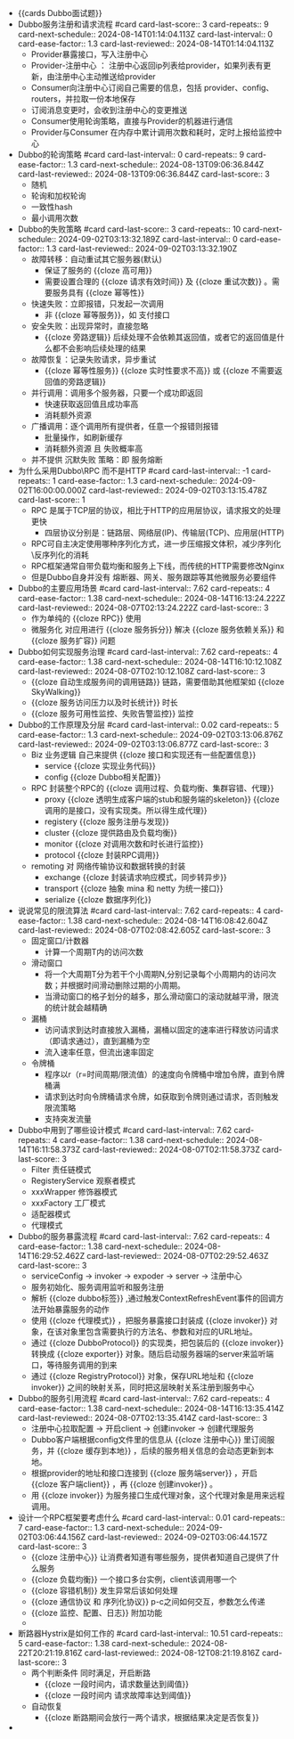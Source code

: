 - {{cards Dubbo面试题}}
- Dubbo服务注册和请求流程 #card
  card-last-score:: 3
  card-repeats:: 9
  card-next-schedule:: 2024-08-14T01:14:04.113Z
  card-last-interval:: 0
  card-ease-factor:: 1.3
  card-last-reviewed:: 2024-08-14T01:14:04.113Z
	- Provider暴露接口，写入注册中心
	- Provider-注册中心 ： 注册中心返回ip列表给provider，如果列表有更新，由注册中心主动推送给provider
	- Consumer向注册中心订阅自己需要的信息，包括 provider、config、routers，并拉取一份本地保存
	- 订阅消息变更时，会收到注册中心的变更推送
	- Consumer使用轮询策略，直接与Provider的机器进行通信
	- Provider与Consumer 在内存中累计调用次数和耗时，定时上报给监控中心
- Dubbo的轮询策略 #card
  card-last-interval:: 0
  card-repeats:: 9
  card-ease-factor:: 1.3
  card-next-schedule:: 2024-08-13T09:06:36.844Z
  card-last-reviewed:: 2024-08-13T09:06:36.844Z
  card-last-score:: 3
	- 随机
	- 轮询和加权轮询
	- 一致性hash
	- 最小调用次数
- Dubbo的失败策略 #card
  card-last-score:: 3
  card-repeats:: 10
  card-next-schedule:: 2024-09-02T03:13:32.189Z
  card-last-interval:: 0
  card-ease-factor:: 1.3
  card-last-reviewed:: 2024-09-02T03:13:32.190Z
	- 故障转移：自动重试其它服务器(默认)
		- 保证了服务的 {{cloze 高可用}}
		- 需要设置合理的 {{cloze 请求有效时间}} 及 {{cloze 重试次数}} 。需要服务具有 {{cloze 幂等性}}
	- 快速失败：立即报错，只发起一次调用
		- 非 {{cloze 幂等服务}}，如 支付接口
	- 安全失败：出现异常时，直接忽略
		- {{cloze 旁路逻辑}} 后续处理不会依赖其返回值，或者它的返回值是什么都不会影响后续处理的结果
	- 故障恢复：记录失败请求，异步重试
		- {{cloze 幂等性服务}} {{cloze 实时性要求不高}} 或 {{cloze 不需要返回值的旁路逻辑}}
	- 并行调用：调用多个服务器，只要一个成功即返回
		- 快速获取返回值且成功率高
		- 消耗额外资源
	- 广播调用：逐个调用所有提供者，任意一个报错则报错
		- 批量操作，如刷新缓存
		- 消耗额外资源 且 失败概率高
	- 并不提供 沉默失败 策略：即 服务熔断
- 为什么采用Dubbo\\RPC 而不是HTTP #card
  card-last-interval:: -1
  card-repeats:: 1
  card-ease-factor:: 1.3
  card-next-schedule:: 2024-09-02T16:00:00.000Z
  card-last-reviewed:: 2024-09-02T03:13:15.478Z
  card-last-score:: 1
	- RPC 是属于TCP层的协议，相比于HTTP的应用层协议，请求报文的处理更快
		- 四层协议分别是：链路层、网络层(IP)、传输层(TCP)、应用层(HTTP)
	- RPC可自主决定使用哪种序列化方式，进一步压缩报文体积，减少序列化\\反序列化的消耗
	- RPC框架通常自带负载均衡和服务上下线，而传统的HTTP需要修改Nginx
	- 但是Dubbo自身并没有 熔断器、网关、服务跟踪等其他微服务必要组件
- Dubbo的主要应用场景 #card
  card-last-interval:: 7.62
  card-repeats:: 4
  card-ease-factor:: 1.38
  card-next-schedule:: 2024-08-14T16:13:24.222Z
  card-last-reviewed:: 2024-08-07T02:13:24.222Z
  card-last-score:: 3
	- 作为单纯的 {{cloze RPC}} 使用
	- 微服务化 对应用进行 {{cloze 服务拆分}} 解决 {{cloze 服务依赖关系}} 和 {{cloze 服务扩容}} 问题
- Dubbo如何实现服务治理 #card
  card-last-interval:: 7.62
  card-repeats:: 4
  card-ease-factor:: 1.38
  card-next-schedule:: 2024-08-14T16:10:12.108Z
  card-last-reviewed:: 2024-08-07T02:10:12.108Z
  card-last-score:: 3
	- {{cloze 自动生成服务间的调用链路}} 链路，需要借助其他框架如 {{cloze SkyWalking}}
	- {{cloze 服务访问压力以及时长统计}} 时长
	- {{cloze 服务可用性监控、失败告警监控}} 监控
- Dubbo的工作原理及分层 #card
  card-last-interval:: 0.02
  card-repeats:: 5
  card-ease-factor:: 1.3
  card-next-schedule:: 2024-09-02T03:13:06.876Z
  card-last-reviewed:: 2024-09-02T03:13:06.877Z
  card-last-score:: 3
	- Biz 业务逻辑 自己来提供 {{cloze 接口和实现还有一些配置信息}}
		- service {{cloze 实现业务代码}}
		- config {{cloze Dubbo相关配置}}
	- RPC 封装整个RPC的 {{cloze 调用过程、负载均衡、集群容错、代理}}
		- proxy {{cloze 透明生成客户端的stub和服务端的skeleton}} {{cloze 调用的是接口，没有实现类。所以得生成代理}}
		- registery {{cloze 服务注册与发现}}
		- cluster {{cloze 提供路由及负载均衡}}
		- monitor {{cloze 对调用次数和时长进行监控}}
		- protocol {{cloze 封装RPC调用}}
	- remoting 对 网络传输协议和数据转换的封装
		- exchange {{cloze 封装请求响应模式，同步转异步}}
		- transport {{cloze 抽象 mina 和 netty 为统一接口}}
		- serialize {{cloze 数据序列化}}
- 说说常见的限流算法 #card
  card-last-interval:: 7.62
  card-repeats:: 4
  card-ease-factor:: 1.38
  card-next-schedule:: 2024-08-14T16:08:42.604Z
  card-last-reviewed:: 2024-08-07T02:08:42.605Z
  card-last-score:: 3
	- 固定窗口/计数器
		- 计算一个周期T内的访问次数
	- 滑动窗口
		- 将一个大周期T分为若干个小周期N,分别记录每个小周期内的访问次数；并根据时间滑动删除过期的小周期。
		- 当滑动窗口的格子划分的越多，那么滑动窗口的滚动就越平滑，限流的统计就会越精确
	- 漏桶
		- 访问请求到达时直接放入漏桶，漏桶以固定的速率进行释放访问请求（即请求通过），直到漏桶为空
		- 流入速率任意，但流出速率固定
	- 令牌桶
		- 程序以r（r=时间周期/限流值）的速度向令牌桶中增加令牌，直到令牌桶满
		- 请求到达时向令牌桶请求令牌，如获取到令牌则通过请求，否则触发限流策略
		- 支持突发流量
- Dubbo中用到了哪些设计模式 #card
  card-last-interval:: 7.62
  card-repeats:: 4
  card-ease-factor:: 1.38
  card-next-schedule:: 2024-08-14T16:11:58.373Z
  card-last-reviewed:: 2024-08-07T02:11:58.373Z
  card-last-score:: 3
	- Filter 责任链模式
	- RegisteryService 观察者模式
	- xxxWrapper 修饰器模式
	- xxxFactory 工厂模式
	- 适配器模式
	- 代理模式
- Dubbo的服务暴露流程 #card
  card-last-interval:: 7.62
  card-repeats:: 4
  card-ease-factor:: 1.38
  card-next-schedule:: 2024-08-14T16:29:52.462Z
  card-last-reviewed:: 2024-08-07T02:29:52.463Z
  card-last-score:: 3
	- serviceConfig -> invoker -> expoder -> server -> 注册中心
	- 服务初始化、服务调用监听和服务注册
	- 解析 {{cloze dubbo标签}} ,通过触发ContextRefreshEvent事件的回调方法开始暴露服务的动作
	- 使用 {{cloze 代理模式}} ，把服务暴露接口封装成 {{cloze invoker}} 对象，在该对象里包含需要执行的方法名、参数和对应的URL地址。
	- 通过 {{cloze DubboProtocol}} 的实现类，把包装后的 {{cloze invoker}} 转换成 {{cloze exporter}} 对象。随后启动服务器端的server来监听端口，等待服务调用的到来
	- 通过 {{cloze RegistryProtocol}} 对象，保存URL地址和 {{cloze invoker}} 之间的映射关系，同时把这层映射关系注册到服务中心
- Dubbo的服务引用流程 #card
  card-last-interval:: 7.62
  card-repeats:: 4
  card-ease-factor:: 1.38
  card-next-schedule:: 2024-08-14T16:13:35.414Z
  card-last-reviewed:: 2024-08-07T02:13:35.414Z
  card-last-score:: 3
	- 注册中心拉取配置 -> 开启client -> 创建invoker -> 创建代理服务
	- Dubbo客户端根据config文件里的信息从 {{cloze 注册中心}} 里订阅服务，并 {{cloze 缓存到本地}} ，后续的服务相关信息的会动态更新到本地。
	- 根据provider的地址和接口连接到 {{cloze 服务端server}} ，开启 {{cloze 客户端client}} ，再 {{cloze 创建invoker}} 。
	- 用 {{cloze invoker}} 为服务接口生成代理对象，这个代理对象是用来远程调用。
- 设计一个RPC框架要考虑什么 #card
  card-last-interval:: 0.01
  card-repeats:: 7
  card-ease-factor:: 1.3
  card-next-schedule:: 2024-09-02T03:06:44.156Z
  card-last-reviewed:: 2024-09-02T03:06:44.157Z
  card-last-score:: 3
	- {{cloze 注册中心}} 让消费者知道有哪些服务，提供者知道自己提供了什么服务
	- {{cloze 负载均衡}} 一个接口多台实例，client该调用哪一个
	- {{cloze 容错机制}} 发生异常后该如何处理
	- {{cloze 通信协议 和 序列化协议}} p-c之间如何交互，参数怎么传递
	- {{cloze 监控、配置、日志}} 附加功能
	-
- 断路器Hystrix是如何工作的 #card
  card-last-interval:: 10.51
  card-repeats:: 5
  card-ease-factor:: 1.38
  card-next-schedule:: 2024-08-22T20:21:19.816Z
  card-last-reviewed:: 2024-08-12T08:21:19.816Z
  card-last-score:: 3
	- 两个判断条件 同时满足，开启断路
		- {{cloze 一段时间内，请求数量达到阈值}}
		- {{cloze 一段时间内  请求故障率达到阈值}}
	- 自动恢复
		- {{cloze 断路期间会放行一两个请求，根据结果决定是否恢复}}
-